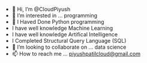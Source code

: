 - 👋 Hi, I’m @CloudPiyush
- 👀 I’m interested in ... programming
- 🌱 I Haved Done Python programming
- I have well knowledge Machine Learning
- I have well knowledge Artifical Intelligence
- I Completed Structural Query Language (SQL)
- 💞️ I’m looking to collaborate on ... data science
- 📫 How to reach me ... piyushpatilcloud@gmail.com

<!---
CloudPiyush/CloudPiyush is a ✨ special ✨ repository because its `README.md` (this file) appears on your GitHub profile.
You can click the Preview link to take a look at your changes.
--->
